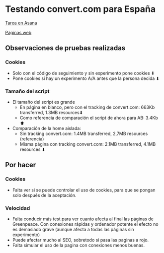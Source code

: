 # Testando convert.com para España

[Tarea en Asana](https://app.asana.com/0/1201820848298280/1208604989923128)

[Páginas web](https://greenpeace.github.io/gpes-test-convert-com/)

## Observaciones de pruebas realizadas

### Cookies

- Solo con el código de seguimiento y sin experimento pone cookies ⬇︎
- Pone cookies si hay un experimento A/A antes que la persona decida ⬇︎

### Tamaño del script

- El tamaño del script es grande
  - En página en blanco, pero con el tracking de convert.com: 663Kb transferred, 1.3MB resources⬇︎
  - Como referencia de comparación el script de ahora para AB: 3.4Kb ⬆︎
- Comparación de la home aislada:
  - Sin tracking convert.com: 1.4MB transferred, 2,7MB resources (referencia)
  - Misma página con tracking convert.com: 2.1MB transferred, 4.1MB resources ⬇︎

## Por hacer

### Cookies

- Falta ver si se puede controlar el uso de cookies, para que se pongan solo después de la aceptación.

### Velocidad

- Falta conducir más test para ver cuanto afecta al final las páginas de Greenpeace. Con conexiones rápidas y ordenador potente el efecto no es demasiado grave (aunque afecta a todas las páginas sin experimento)
- Puede afectar mucho al SEO, sobretodo si pasa las paginas a rojo.
- Falta simular el uso de la pagina con conexiones menos buenas.


